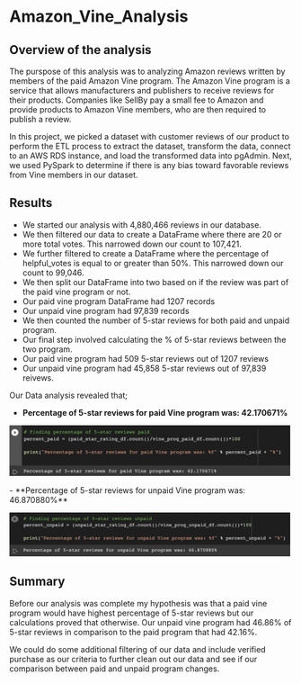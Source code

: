 # Amazon_Vine_Analysis

## Overview of the analysis

The purspose of this analysis was to analyzing Amazon reviews written by members of the paid Amazon Vine program. The Amazon Vine program is a service that allows manufacturers
and publishers to receive reviews for their products. Companies like SellBy pay a small fee to Amazon and provide products to Amazon Vine members, who are then required to publish
a review.

In this project,  we picked a dataset with customer reviews of our product to perform the ETL process to extract the dataset, transform the data, connect to an AWS RDS instance,
and load the transformed data into pgAdmin. Next, we used PySpark to determine if there is any bias toward favorable reviews from Vine members in our dataset. 

## Results 

- We started our analysis with 4,880,466 reviews in our database.
- We then filtered our data to create a DataFrame where there are 20 or more total votes. This narrowed down our count to 107,421.
- We further filtered to create a DataFrame where the percentage of helpful_votes is equal to or greater than 50%. This narrowed down our count to 99,046.
- We then split our DataFrame into two based on if the review was part of the paid vine program or not.
- Our paid vine program DataFrame had 1207 records
- Our unpaid vine program had 97,839 records
- We then counted the number of 5-star reviews for both paid and unpaid program.
- Our final step involved calculating the % of 5-star reviews between the two program.
- Our paid vine program had 509 5-star reviews out of 1207 reviews
- Our unpaid vine program had 45,858 5-star reviews out of 97,839 reivews.

Our Data analysis revealed that;

- **Percentage of 5-star reviews for paid Vine program was: 42.170671%**
<p align="left">
  <img src="/Images/paid.png" width="500">
  </p>
- **Percentage of 5-star reviews for unpaid Vine program was: 46.870880%**
<p align="left">
  <img src="/Images/unpaid.png" width="500">
  </p>

## Summary

Before our analysis was complete my hypothesis was that a paid vine program would have highest percentage of 5-star reviews but our calculations proved that otherwise. Our unpaid vine program had 46.86% of 5-star reviews in comparison to the paid program that had 42.16%.

We could do some additional filtering of our data and include verified purchase as our criteria to further clean out our data and see if our comparison between paid and unpaid program changes.




